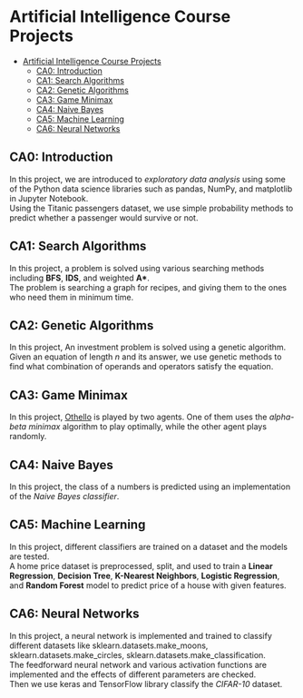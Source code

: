 # Artificial Intelligence Course Projects

- [Artificial Intelligence Course Projects](#artificial-intelligence-course-projects)
  - [CA0: Introduction](#ca0-introduction)
  - [CA1: Search Algorithms](#ca1-search-algorithms)
  - [CA2: Genetic Algorithms](#ca2-genetic-algorithms)
  - [CA3: Game Minimax](#ca3-game-minimax)
  - [CA4: Naive Bayes](#ca4-naive-bayes)
  - [CA5: Machine Learning](#ca5-machine-learning)
  - [CA6: Neural Networks](#ca6-neural-networks)

## CA0: Introduction

In this project, we are introduced to *exploratory data analysis* using some of the Python data science libraries such as pandas, NumPy, and matplotlib in Jupyter Notebook.  
Using the Titanic passengers dataset, we use simple probability methods to predict whether a passenger would survive or not.

## CA1: Search Algorithms

In this project, a problem is solved using various searching methods including **BFS**, **IDS**, and weighted **A\***.  
The problem is searching a graph for recipes, and giving them to the ones who need them in minimum time.

## CA2: Genetic Algorithms

In this project, An investment problem is solved using a genetic algorithm.  
Given an equation of length *n* and its answer, we use genetic methods to find what combination of operands and operators satisfy the equation.

## CA3: Game Minimax

In this project, [Othello](https://www.google.com/url?sa=t&rct=j&q=&esrc=s&source=web&cd=&cad=rja&uact=8&ved=2ahUKEwj_2tLO84b_AhWEhFwKHeZtDacQFnoECAsQAQ&url=https%3A%2F%2Fwww.eothello.com%2F&usg=AOvVaw08U1qfgjt9kfpZ9o8gDIka) is played by two agents.
One of them uses the *alpha-beta minimax* algorithm to play optimally, while the other agent plays randomly.

## CA4: Naive Bayes

In this project, the class of a numbers is predicted using an implementation of the *Naive Bayes classifier*.

## CA5: Machine Learning

In this project, different classifiers are trained on a dataset and the models are tested.  
A home price dataset is preprocessed, split, and used to train a **Linear Regression**, **Decision Tree**, **K-Nearest Neighbors**, **Logistic Regression**, and **Random Forest** model to predict price of a house with given features.

## CA6: Neural Networks

In this project, a neural network is implemented and trained to classify different datasets like sklearn.datasets.make_moons, sklearn.datasets.make_circles, sklearn.datasets.make_classification.  
The feedforward neural network and various activation functions are implemented and the effects of different parameters are checked.  
Then we use keras and TensorFlow library classify the *CIFAR-10* dataset.
